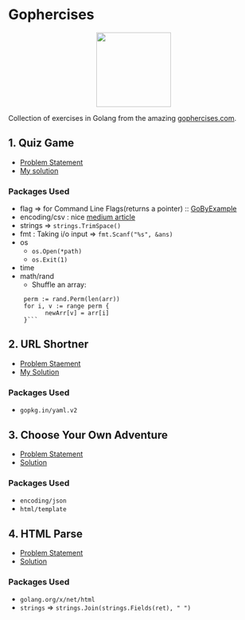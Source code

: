 # Gophercises
<p align="center" padding="500px">
<img src="https://gophercises.com/img/gophercises_jumping.gif" height="150px">
</p>


Collection of exercises in Golang from the amazing [gophercises.com](https://gophercises.com).
## 1. Quiz Game
* [Problem Statement](https://github.com/gophercises/quiz)
* [My solution](https://github.com/aayush4vedi/Gophercises/tree/master/quiz)
### Packages Used 
* flag => for Command Line Flags(returns a pointer) :: [GoByExample](https://gobyexample.com/command-line-flags)
* encoding/csv : nice [medium article](https://medium.com/@barunthapa/working-with-csv-in-go-50a4f540e623)
* strings => `strings.TrimSpace()`
* fmt : Taking i/o input => `fmt.Scanf("%s", &ans)`
* os
  * `os.Open(*path)`
  * `os.Exit(1)`
* time
* math/rand 
  * Shuffle an array:
   ```rand.Seed(time.Now().UnixNano())
    perm := rand.Perm(len(arr))
    for i, v := range perm {
	      newArr[v] = arr[i]
    }```
## 2. URL Shortner
* [Problem Staement](https://github.com/gophercises/urlshort) 
* [My Solution](https://github.com/aayush4vedi/Gophercises/tree/master/urlshort)
### Packages Used
* `gopkg.in/yaml.v2`

## 3. Choose Your Own Adventure
* [Problem Statement](https://github.com/gophercises/cyoa)
* [Solution](https://github.com/aayush4vedi/Gophercises/tree/master/cyoa)
### Packages Used
* `encoding/json`
* `html/template`


## 4. HTML Parse
* [Problem Statement](https://github.com/gophercises/link) 
* [Solution](https://github.com/aayush4vedi/Gophercises/tree/master/link)
### Packages Used
* `golang.org/x/net/html`
* `strings` => `strings.Join(strings.Fields(ret), " ")`
